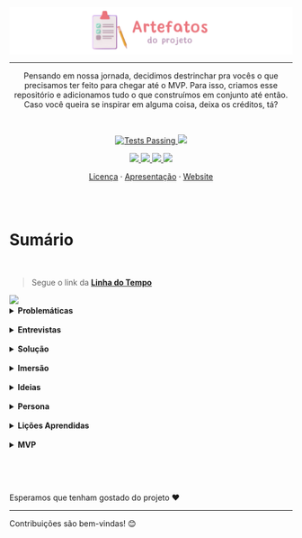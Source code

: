 <p align="center">
 <img src="https://github.com/Ematch-TCE/Artefatos-do-Projeto/blob/main/images/art-artefatos.png" align="center" alt="Banner">
 
 ---
 
 <p align="center">Pensando em nossa jornada, decidimos destrinchar pra vocês o que precisamos ter feito para chegar até o MVP. Para isso, criamos esse repositório e adicionamos tudo o que construímos em conjunto até então. Caso você queira se inspirar em alguma coisa, deixa os créditos, tá?</p>
 
  <br>

 <p align="center">
    <a href="https://github.com/Ematch-TCE/Website-Responsive-Ematch/blob/main/LICENSE">
      <img alt="Tests Passing" src="https://img.shields.io/npm/l/react">
    </a>
      <img src="https://img.shields.io/badge/netlify-passing-blue">
  </p>
  
  <p align="center">
  <a href="https://www.instagram.com/_ematch_/">
      <img src="https://img.shields.io/badge/Instagram-E4405F?style=for-the-badge&logo=instagram&logoColor=white" target="_blank">
  </a>
   <a href ="mailto:tecods8@gmail.com">
      <img src="https://img.shields.io/badge/Gmail-fc4c4e?style=for-the-badge&logo=gmail&logoColor=white" target="_blank">
  </a>
  <a href="https://ematch.netlify.app/">
      <img src="https://img.shields.io/badge/Netlify-00C7B7?style=for-the-badge&logo=netlify&logoColor=white" target="_blank">
  </a>
   <a href="https://github.com/BruCamps">
      <img src="https://img.shields.io/badge/Desenvolvedora%20-Bru%20Camps%20%20%E2%86%92-gray.svg?colorA=795AE0&colorB=6B50C7&style=for-the-badge"/>
  </a>
  </p>
  
  
  <p align="center">
    <a href="https://github.com/Ematch-TCE/Website-Responsive-Ematch/blob/main/LICENSE">Licença</a>
    ·
    <a href="https://github.com/Ematch-TCE/Ematch-TCE">Apresentação</a>
    ·
    <a href="https://github.com/Ematch-TCE/Website-Responsive-Ematch">Website</a>
  </p>
  
  <br>
  <br>
  
  
 # Sumário
 
  <br>
 
 > Segue o link da **[Linha do Tempo](https://cdn.discordapp.com/attachments/912331425485848608/915743690113314846/sumario-linha.png)**
  
  <img src="https://cdn.discordapp.com/attachments/912331425485848608/915743690113314846/sumario-linha.png">

  
  <br>
  
  <details>
  
  <summary><b> Problemáticas</b></summary>
 
  <br>
 
  Ao observar a sociedade, um ponto que sempre se destaca é a <b> economia. </b> Como o <b> desemprego, </b> tema que mesmo mencionado inúmeras vezes apresenta poucas soluções. Por isso, em meio ao descaso socioêconomico nos voltamos a atribuir uma solução para a **ODS 8**.
 
 > Segue o link do **[Problema](https://cdn.discordapp.com/attachments/912331425485848608/915744444987346985/qual-o-problema.png)**
 
 <img src="https://cdn.discordapp.com/attachments/912331425485848608/915744444987346985/qual-o-problema.png">
 
 <br>
 
  Assim que definimos o problema a ser tratado, partimos para a criação da nossa **Matriz CSD** Essa ferramenta nos ajudou a definir quais pontos poderíamos trabalhar e a formular perguntas para a etapa seguinte.
 
 
  > Segue o link da **[Matriz CSD](https://cdn.discordapp.com/attachments/912331425485848608/915742001494917200/matriz-csd-a.png)**
 
  <img src="https://cdn.discordapp.com/attachments/912331425485848608/915742001494917200/matriz-csd-a.png">
 
  </details>
  
   <br>
   
   <details>
  
  <summary><b> Entrevistas</b></summary>
 
  <br>
 
   Em meio à pandemia não foi possível entrevistar pessoas presencialmente, mas no fim das contas, conseguimos fazer a nossa pesquisa de campo de forma remota pelo **Google Forms**.
 
   Com a análise dos dados coletados, compreendemos que fatores como o deslocamento, o tempo gasto na procura de vagas e na entrega de currículos são algumas das dificuldades enfrentadas pelas pessoas que procuram um emprego. 
 
 <br>
 
 > Segue o link do **[Forms](https://docs.google.com/forms/d/e/1FAIpQLSez39JHXZFNIQmnBmM4HOazUgBNMmMU3dTaeF06SgSi4qdhEw/viewform)** usado em nossa pesquisa de campo
 
 
 <img src="https://cdn.discordapp.com/attachments/912331425485848608/915353182174068786/pesquisa-de-campo.png">
 
  </details>
  
   <br>
   
  <details>
   
  <summary><b> Solução</b></summary>
 
  <br>
 
   O Ematch seria um site de fácil acessibilidade por smartphones e computadores com o objetivo de criar uma relação mais simples entre **Empresas** e **candidatos**. Ele teria a praticidade do Tinder no momento de **aceitar/rejeitar** uma **vaga/currículo**. A lucratividade do site fluiria por meio de acordos de parceria com empresas novas e que almejam maior visibilidade, já que o Ematch não apresentaria a taxa elevada de anúncios como no LinkedIn.
 
   Fizemos uma espécie de rascunho no wordpress para termos ideia do que encaixar ou não no site. E com o tempo fomos ajustando o design.
 
  <br>
 
 > Segue o link do **[esboço](https://ematch446455214.wordpress.com/?p=38&preview=true)** do site no Wordpress
 
 <img src="https://github.com/Ematch-TCE/Artefatos-do-Projeto/blob/main/images/gif-website.gif">
 
 </details>
  
   <br>
   
  <details>
   
  <summary><b> Imersão</b></summary>
 
 </details>
  
  <br>
  
  <details>
  
  <summary><b> Ideias</b></summary>
 
 </details>
  
  <br>
  
  <details>
  
  <summary><b> Persona</b></summary>
 
 </details>
  
  <br>
  
  <details>
  
  <summary><b> Lições Aprendidas</b></summary>
 
 </details>
  
  <br>
  
  <details>
  
  <summary><b> MVP </b></summary>
 
 </details>
 
  <br>
  
   ##
 
 <br>
 
 Esperamos que tenham gostado do projeto ❤
 
 ---
 
 Contribuições são bem-vindas! 😊
 
 
 <br>
